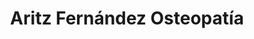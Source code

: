 ---
title: "Aritz Fernández Osteopatía"
url: /valle-de-trapaga-trapagaran/aritz-fernandez-osteopatia/
shop: masaje
---